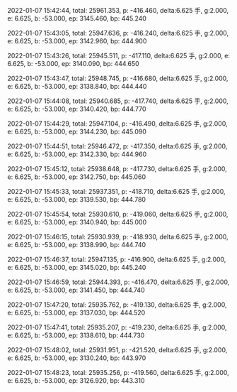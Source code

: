 2022-01-07 15:42:44, total: 25961.353, p: -416.460, delta:6.625 手, g:2.000, e: 6.625, b: -53.000, ep: 3145.460, bp: 445.240

2022-01-07 15:43:05, total: 25947.636, p: -416.240, delta:6.625 手, g:2.000, e: 6.625, b: -53.000, ep: 3142.960, bp: 444.900

2022-01-07 15:43:26, total: 25945.511, p: -417.110, delta:6.625 手, g:2.000, e: 6.625, b: -53.000, ep: 3140.090, bp: 444.650

2022-01-07 15:43:47, total: 25948.745, p: -416.680, delta:6.625 手, g:2.000, e: 6.625, b: -53.000, ep: 3138.840, bp: 444.440

2022-01-07 15:44:08, total: 25940.685, p: -417.740, delta:6.625 手, g:2.000, e: 6.625, b: -53.000, ep: 3140.420, bp: 444.770

2022-01-07 15:44:29, total: 25947.104, p: -416.490, delta:6.625 手, g:2.000, e: 6.625, b: -53.000, ep: 3144.230, bp: 445.090

2022-01-07 15:44:51, total: 25946.472, p: -417.350, delta:6.625 手, g:2.000, e: 6.625, b: -53.000, ep: 3142.330, bp: 444.960

2022-01-07 15:45:12, total: 25938.648, p: -417.730, delta:6.625 手, g:2.000, e: 6.625, b: -53.000, ep: 3142.750, bp: 445.060

2022-01-07 15:45:33, total: 25937.351, p: -418.710, delta:6.625 手, g:2.000, e: 6.625, b: -53.000, ep: 3139.530, bp: 444.780

2022-01-07 15:45:54, total: 25930.610, p: -419.060, delta:6.625 手, g:2.000, e: 6.625, b: -53.000, ep: 3140.940, bp: 445.000

2022-01-07 15:46:15, total: 25930.939, p: -418.930, delta:6.625 手, g:2.000, e: 6.625, b: -53.000, ep: 3138.990, bp: 444.740

2022-01-07 15:46:37, total: 25947.135, p: -416.900, delta:6.625 手, g:2.000, e: 6.625, b: -53.000, ep: 3145.020, bp: 445.240

2022-01-07 15:46:59, total: 25944.393, p: -416.470, delta:6.625 手, g:2.000, e: 6.625, b: -53.000, ep: 3141.450, bp: 444.740

2022-01-07 15:47:20, total: 25935.762, p: -419.130, delta:6.625 手, g:2.000, e: 6.625, b: -53.000, ep: 3137.030, bp: 444.520

2022-01-07 15:47:41, total: 25935.207, p: -419.230, delta:6.625 手, g:2.000, e: 6.625, b: -53.000, ep: 3138.610, bp: 444.730

2022-01-07 15:48:02, total: 25931.951, p: -421.520, delta:6.625 手, g:2.000, e: 6.625, b: -53.000, ep: 3130.240, bp: 443.970

2022-01-07 15:48:23, total: 25935.256, p: -419.560, delta:6.625 手, g:2.000, e: 6.625, b: -53.000, ep: 3126.920, bp: 443.310